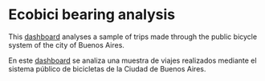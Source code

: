 # Ecobici bearing analysis

This [dashboard] analyses a sample of trips made through the public bicycle system of the city of Buenos Aires.


En este [dashboard] se analiza una muestra de viajes realizados mediante el sistema público de bicicletas de la Ciudad de Buenos Aires. 


[dashboard]: https://app.powerbi.com/view?r=eyJrIjoiNTVkZGQxOTAtNGQwOC00ZDM3LTk5YzgtNGYxZTFhNWM3ZjU0IiwidCI6IjI1Yjc4MzRjLWJjOWItNGU0Ny05ZDliLTM2NzE1MjgxOTQwYyJ9


